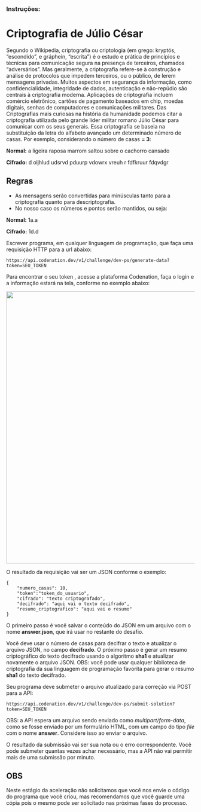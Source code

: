 <div class="flex xs12 md8" id="instructions"><h3 class="section-title"><i aria-hidden="true" class="v-icon material-icons theme--light"></i> Instruções:
        </h3> <div><h1>Criptografia de Júlio César</h1>

<p>Segundo o Wikipedia, criptografia ou criptologia (em grego: kryptós, “escondido”, e gráphein, “escrita”) é o estudo e prática de princípios e técnicas para comunicação segura na presença de terceiros, chamados “adversários”. Mas geralmente, a criptografia refere-se à construção e análise de protocolos que impedem terceiros, ou o público, de lerem mensagens privadas. Muitos aspectos em segurança da informação, como confidencialidade, integridade de dados, autenticação e não-repúdio são centrais à criptografia moderna. Aplicações de criptografia incluem comércio eletrônico, cartões de pagamento baseados em chip, moedas digitais, senhas de computadores e comunicações militares. Das Criptografias mais curiosas na história da humanidade podemos citar a criptografia utilizada pelo grande líder militar romano Júlio César para comunicar com os seus generais. Essa criptografia se baseia na substituição da letra do alfabeto avançado um determinado número de casas. Por exemplo, considerando o número de casas <strong>= 3</strong>:</p>

<p><strong>Normal:</strong>  a ligeira raposa marrom saltou sobre o cachorro cansado</p>

<p><strong>Cifrado:</strong> d oljhlud udsrvd pduurp vdowrx vreuh r fdfkruur fdqvdgr</p>

<h2>Regras</h2>

<ul>
<li>As mensagens serão convertidas para minúsculas tanto para a criptografia quanto para descriptografia.</li>
<li>No nosso caso os números e pontos serão mantidos, ou seja:</li>
</ul>

<p><strong>Normal:</strong> 1a.a</p>

<p><strong>Cifrado:</strong> 1d.d</p>

<p>Escrever programa, em qualquer linguagem de programação, que faça uma requisição HTTP para a url abaixo:</p>

<pre><code>https://api.codenation.dev/v1/challenge/dev-ps/generate-data?token=SEU_TOKEN
</code></pre>

<p>Para encontrar o seu token , acesse a plataforma Codenation, faça o login e a informação estará na tela, conforme no exemplo abaixo:</p>

<p><img src="https://s3-us-west-1.amazonaws.com/codenation-cli/doc/images/token.png" width="728"></p>

<p>O resultado da requisição vai ser um JSON conforme o exemplo:</p>

<pre><code>{
	"numero_casas": 10,
	"token":"token_do_usuario",
	"cifrado": "texto criptografado",
	"decifrado": "aqui vai o texto decifrado",
	"resumo_criptografico": "aqui vai o resumo"
}
</code></pre>

<p>O primeiro passo é você salvar o conteúdo do JSON em um arquivo com o nome <strong>answer.json</strong>, que irá usar no restante do desafio.</p>

<p>Você deve usar o número de casas para decifrar o texto e atualizar o arquivo JSON, no campo <strong>decifrado</strong>. O próximo passo é gerar um resumo criptográfico do texto decifrado usando o algoritmo <strong>sha1</strong> e atualizar novamente o arquivo JSON. OBS: você pode usar qualquer biblioteca de criptografia da sua linguagem de programação favorita para gerar o resumo <strong>sha1</strong> do texto decifrado.</p>

<p>Seu programa deve submeter o arquivo atualizado para correção via POST para a API:</p>

<pre><code>https://api.codenation.dev/v1/challenge/dev-ps/submit-solution?token=SEU_TOKEN
</code></pre>

<p>OBS: a API espera um arquivo sendo enviado como <em>multipart/form-data</em>, como se fosse enviado por um formulário HTML, com um campo do tipo <em>file</em> com o nome <strong>answer</strong>. Considere isso ao enviar o arquivo.</p>

<p>O resultado da submissão vai ser sua nota ou o erro correspondente. Você pode submeter quantas vezes achar necessário, mas a API não vai permitir mais de uma submissão por minuto.</p>

<h2>OBS</h2>

<p>Neste estágio da aceleração não solicitamos que você nos envie o código do programa que você criou, mas recomendamos que você guarde uma cópia pois o mesmo pode ser solicitado nas próximas fases do processo.</p>
</div></div>
